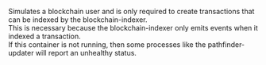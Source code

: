 Simulates a blockchain user and is only required to create transactions that can be indexed by the blockchain-indexer.  
This is necessary because the blockchain-indexer only emits events when it indexed a transaction.  
If this container is not running, then some processes like the pathfinder-updater will report an unhealthy status.
